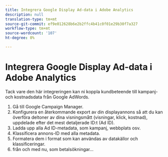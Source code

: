 ```yaml
---
title: Integrera Google Display Ad-data i Adobe Analytics
description: null
translation-type: tm+mt
source-git-commit: ef9e012628b6e2b2ffc4b41c0f01e29b30f7a327
workflow-type: tm+mt
source-wordcount: '107'
ht-degree: 0%

---
```



# Integrera Google Display Ad-data i Adobe Analytics

Tack vare den här integreringen kan ni koppla kundbeteende till kampanj- och kostnadsdata från Google AdWords.

1. Gå till Google Campaign Manager.
2. Konfigurera en återkommande export av din displayannons så att du kan överföra deltoner av dina visningsmått (visningar, klick, kostnad), uppdelade efter det mest detaljerade ID:t (Ad ID).
3. Ladda upp alla Ad ID-metadata, som kampanj, webbplats osv.
4. Klassificera annons-ID med alla metadata.
5. Formatera dem i format som kan användas av datakällor och klassificeringar.
6. från och med nu, som betalsökningar...
